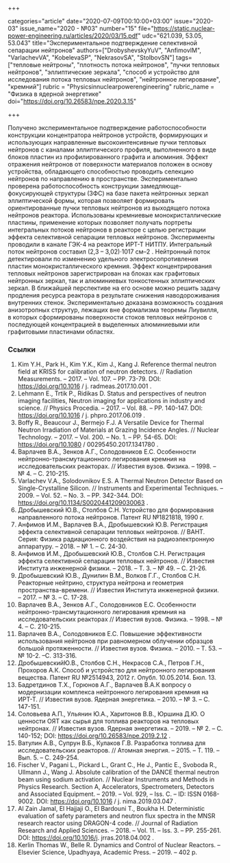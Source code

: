 +++

categories="article"
date="2020-07-09T00:10:00+03:00"
issue="2020-03"
issue_name="2020 - №03"
number="15"
file="https://static.nuclear-power-engineering.ru/articles/2020/03/15.pdf"
udc="621.039, 53.05, 53.043"
title="Экспериментальное подтверждение селективной сепарации нейтронов"
authors=["DrobyshevskyYuV", "AnfimovIM", "VarlachevVA", "KobelevaSP", "NekrasovSA", "StolbovSN"]
tags=["тепловые нейтроны", "плотность потока нейтронов", "пучки тепловых нейтронов", "эллиптические зеркала", "способ и устройство для исследования потока тепловых нейтронов", "нейтронное легирование", "кремний"]
rubric = "Physicsinnuclearpowerengineering"
rubric_name = "Физика в ядерной энергетике"
doi="https://doi.org/10.26583/npe.2020.3.15"

+++

Получено экспериментальное подтверждение работоспособности конструкции концентратора нейтронов устройств, формирующих и использующих направленные высокоинтенсивные пучки тепловых нейтронов с каналами эллиптического профиля, выполненного в виде блоков пластин из профилированного графита и алюминия. Эффект отражения нейтронов от поверхности материалов положен в основу устройства, обладающего способностью проводить селекцию нейтронов по направлению в пространстве. Экспериментально проверена работоспособность конструкции замедляюще-фокусирующей структуры (ЗФС) на базе пакета нейтронных зеркал эллиптической формы, которая позволяет формировать ориентированные пучки тепловых нейтронов из выходящего потока нейтронов реактора. Использованы кремниевые монокристаллические пластины, применение которых позволяет получать портреты интегральных потоков нейтронов в реакторе с целью регистрации эффекта селективной сепарации тепловых нейтронов. Эксперименты проводили в канале ГЭК-4 на реакторе ИРТ-Т НИТПУ. Интегральный поток нейтронов составил (2,3 – 3,02)·1017 см–2 . Нейтронный поток детектировали по изменению удельного электросопротивления пластин монокристаллического кремния. Эффект концентрирования тепловых нейтронов зарегистрирован на блоках как графитовых нейтронных зеркал, так и алюминиевых тонкостенных эллиптических зеркал. В ближайшей перспективе на его основе можно решить задачу продления ресурса реактора в результате снижения наводороживания внутренних стенок. Экспериментально доказана возможность создания анизотропных структур, лежащих вне формализма теоремы Лиувилля, в которых сформированы поверхности стоков тепловых нейтронов с последующей концентрацией в выделенных алюминиевыми или графитовыми пластинами областях.

### Ссылки

1. Kim Y.H., Park H., Kim Y.K., Kim J., Kang J. Reference thermal neutron field at KRISS for calibration of neutron detectors. // Radiation Measurements. – 2017. – Vol. 107. – PP. 73-79. DOI: https://doi.org/10.1016 / j. radmeas.2017.10.001 .
2. Lehmann E., Trtik P., Ridikas D. Status and perspectives of neutron imaging facilities, Neutron imaging for applications in industry and science. // Physics Procedia. – 2017. – Vol. 88. – PP. 140-147. DOI: https://doi.org/10.1016 / j. phpro.2017.06.019 .
3. Boffy R., Beaucour J., Bermejo F.J. A Versatile Device for Thermal Neutron Irradiation of Materials at Grazing Incidence Angles. // Nuclear Technology. – 2017. – Vol. 200. – No. 1. – PP. 54-65. DOI: https://doi.org/10.1080 / 00295450.2017.1341780 .
4. Варлачев В.А., Зенков А.Г., Солодовников Е.С. Особенности нейтронно-трансмутационного легирования кремния на исследовательских реакторах. // Известия вузов. Физика. – 1998. – № 4. – С. 210-215.
5. Varlachev V.A., Solodovnikov E.S. A Thermal Neutron Detector Based on Single-Crystalline Silicon. // Instruments and Experimental Techniques. – 2009. – Vol. 52. – No. 3. – PP. 342-344. DOI: https://doi.org/10.1134/S0020441209030063 .
6. Дробышевский Ю.В., Столбов С.Н. Устройство для формирования направленного потока нейтронов. Патент RU №1821818, 1990 г.
7. Анфимов И.М., Варлачев В.А., Дробышевский Ю.В. Регистрация эффекта селективной сепарации тепловых нейтронов. // ВАНТ. Серия: Физика радиационного воздействия на радиоэлектронную аппаратуру. – 2018. – № 1. – С. 24-30.
8. Анфимов И.М., Дробышевский Ю.В., Столбов С.Н. Регистрация эффекта селективной сепарации тепловых нейтронов. // Известия Института инженерной физики. – 2018. – Т. 3. – № 49. – С. 21-26.
9. Дробышевский Ю.В., Дунилин В.М., Волков Г.Г., Столбов С.Н. Реакторные нейтрино, структура нейтрона и геометрия пространства-времени. // Известия Института инженерной физики. – 2017. – № 3. – С. 17-28.
10. Варлачев В.А., Зенков А.Г., Солодовников Е.С. Особенности нейтронно-трансмутационного легирования кремния на исследовательских реакторах // Известия вузов. Физика.
– 1998. – № 4. – С. 210-215.
11. Варлачев В.А., Солодовников Е.С. Повышение эффективности использования нейтронов при равномерном облучении образцов большой протяженности. // Известия вузов. Физика. – 2010. – Т. 53. – № 10-2. –С. 313-316.
12. ДробышевскийЮ.В., Столбов С.Н., Некрасов С.А., Петров Г.Н., Прохоров А.К. Способ и устройство для нейтронного легирования вещества. Патент RU №2514943, 2012 г. Опубл. 10.05.2014. Бюл. 13.
13. Бадретдинов Т.Х., Горюнов А.Г., Варлачев В.А.К вопросу о модернизации комплекса нейтронного легирования кремния на ИРТ-Т. // Известия вузов. Ядерная энергетика. – 2010. – № 3. – С. 147-151.
14. Соловьева А.П., Ульянин Ю.А., Харитонов В.В., Юршина Д.Ю. О ценности ОЯТ как сырья для топлива реакторов на тепловых нейтронах. // Известия вузов. Ядерная энергетика. – 2019. – № 2. – С. 140-152; DOI: https://doi.org/10.26583/npe.2019.2.12 .
15. Ватулин А.В., Супрун В.Б., Кулаков Г.В. Разработка топлива для исследовательских реакторов. // Атомная энергия. – 2015. – Т. 119. – Вып. 5. – С. 249-254.
16. Fischer V., Pagani L., Pickard L., Grant C., He J., Pantic E., Svoboda R., Ullmann J., Wang J. Absolute calibration of the DANCE thermal neutron beam using sodium activation. // Nuclear Instruments and Methods in Physics Research. Section A, Accelerators, Spectrometers, Detectors and Associated Equipment. – 2019. – Vol. 929, – Iss. C. – ID: ISSN 0168-9002. DOI: https://doi.org/10.1016 / j. nima.2019.03.047 .
17. Al Zain Jamal, El Hajjaji O., El Bardouni T., Boukha H. Deterministic evaluation of safety parameters and neutron flux spectra in the MNSR research reactor using DRAGON-4 code. // Journal of Radiation Research and Applied Sciences. – 2018. – Vol. 11. – Iss. 3. – PP. 255-261. DOI: https://doi.org/10.1016/j. jrras.2018.04.002 .
18. Kerlin Thomas W., Belle R. Dynamics and Control of Nuclear Reactors. – Elsevier Science, Upadhyaya, Academic Press. – 2019. – 402 p.